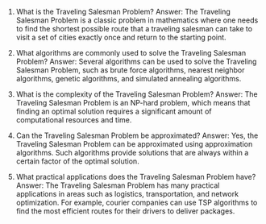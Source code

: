 1. What is the Traveling Salesman Problem?
Answer: The Traveling Salesman Problem is a classic problem in mathematics where one needs to find the shortest possible route that a traveling salesman can take to visit a set of cities exactly once and return to the starting point.

2. What algorithms are commonly used to solve the Traveling Salesman Problem?
Answer: Several algorithms can be used to solve the Traveling Salesman Problem, such as brute force algorithms, nearest neighbor algorithms, genetic algorithms, and simulated annealing algorithms.

3. What is the complexity of the Traveling Salesman Problem?
Answer: The Traveling Salesman Problem is an NP-hard problem, which means that finding an optimal solution requires a significant amount of computational resources and time.

4. Can the Traveling Salesman Problem be approximated?
Answer: Yes, the Traveling Salesman Problem can be approximated using approximation algorithms. Such algorithms provide solutions that are always within a certain factor of the optimal solution.

5. What practical applications does the Traveling Salesman Problem have?
Answer: The Traveling Salesman Problem has many practical applications in areas such as logistics, transportation, and network optimization. For example, courier companies can use TSP algorithms to find the most efficient routes for their drivers to deliver packages.